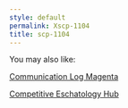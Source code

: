 ```yaml
---
style: default
permalink: Xscp-1104
title: scp-1104
---
```

You may also like:

[Communication Log Magenta](http://scp-wiki.net/communication-log-magenta)

[Competitive Eschatology Hub](http://scp-wiki.net/competitive-eschatology-hub)
